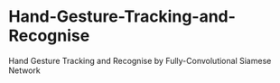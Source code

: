 # Hand-Gesture-Tracking-and-Recognise
Hand Gesture Tracking and Recognise by Fully-Convolutional Siamese Network
